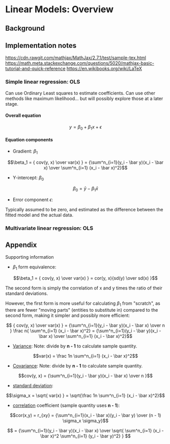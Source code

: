 # Linear Models: Overview

## Background


## Implementation notes

https://cdn.rawgit.com/mathjax/MathJax/2.7.1/test/sample-tex.html
https://math.meta.stackexchange.com/questions/5020/mathjax-basic-tutorial-and-quick-reference
https://en.wikibooks.org/wiki/LaTeX

### Simple linear regression: OLS

Can use Ordinary Least squares to estimate coefficients. Can use other methods like maximum likelihood... but will possibly explore those at a later stage.

#### Overall equation

$$y = \beta_0 + \beta_1x + \epsilon$$

#### Equation components

* Gradient: $\beta_1$

$$\beta_1 = { cov(y, x) \over var(x) } = {\sum^n_{i=1}(y_i - \bar y)(x_i - \bar x) \over \sum^n_{i=1} (x_i - \bar x)^2}$$

* Y-intercept: $\beta_0$

$$\beta_0 = \bar y - \beta_1 \bar x$$

* Error component $\epsilon$:

Typically assumed to be zero, and estimated as the difference between the fitted model and the actual data.

### Multivariate linear regression: OLS

## Appendix

Supporting information

* $\beta_1$ form equivalence:

$$\beta_1 = { cov(y, x) \over var(x) } = cor(y, x){sd(y) \over sd(x) }$$

The second form is simply the correlation of x and y times the ratio of their standard deviations.

However, the first form is more useful for calculating $\beta_1$ from "scratch", as there are fewer "moving parts" (entities to substitute in) compared to the second form, making it simpler and possibly more efficient:

$$ { cov(y, x) \over var(x) } = {\sum^n_{i=1}(y_i - \bar y)(x_i - \bar x) \over n } \frac n{ \sum^n_{i=1} (x_i - \bar x)^2} = {\sum^n_{i=1}(y_i - \bar y)(x_i - \bar x) \over \sum^n_{i=1} (x_i - \bar x)^2}$$

* [Variance](https://en.wikipedia.org/wiki/Variance#Discrete_random_variable): 
Note: divide by **n - 1** to calculate sample quantity.

$$var(x) = \frac 1n \sum^n_{i=1} (x_i - \bar x)^2$$

* [Covariance](https://en.wikipedia.org/wiki/Covariance#Definition):
Note: divide by **n - 1** to calculate sample quantity.

$$cov(y, x) = {\sum^n_{i=1}(y_i - \bar y)(x_i - \bar x) \over n }$$

* [standard deviation](https://en.wikipedia.org/wiki/Standard_deviation#Discrete_random_variable):

$$\sigma_x = \sqrt{ var(x) } = \sqrt{\frac 1n \sum^n_{i=1} (x_i - \bar x)^2}$$

* [correlation](https://en.wikipedia.org/wiki/Correlation_and_dependence#Pearson.27s_product-moment_coefficient) coefficient (sample quantity uses **n - 1**):

$$cor(x,y) = r_{xy} =  {\sum^n_{i=1}(x_i - \bar x)(y_i - \bar y) \over (n - 1) \sigma_x \sigma_y}$$

$$ = {\sum^n_{i=1}(y_i - \bar y)(x_i - \bar x) \over \sqrt{ \sum^n_{i=1} (x_i - \bar x)^2 \sum^n_{i=1} (y_i - \bar y)^2} } $$